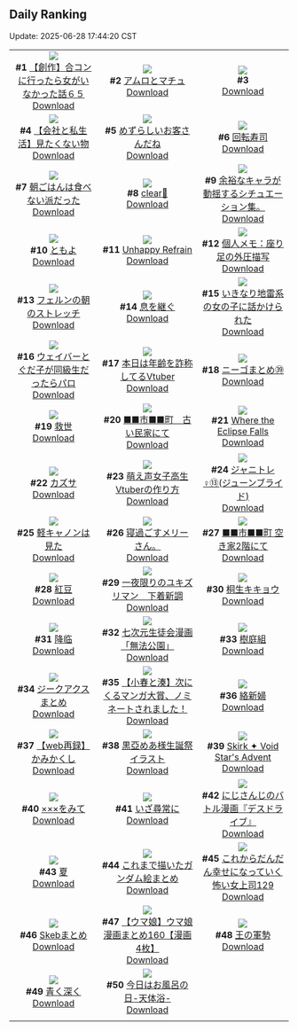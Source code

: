 ## Daily Ranking
Update: 2025-06-28 17:44:20 CST

|      |      |      |
| :----: | :----: | :----: |
| ![](https://i.pixiv.re/c/240x480/img-master/img/2025/06/27/00/40/32/132010747_p0_master1200.jpg)<br>**#1** [【創作】合コンに行ったら女がいなかった話６５](https://www.pixiv.net/artworks/132010747)<br>[Download](https://i.pixiv.re/img-original/img/2025/06/27/00/40/32/132010747_p0.png) | ![](https://i.pixiv.re/c/240x480/img-master/img/2025/06/26/00/00/04/131973943_p0_master1200.jpg)<br>**#2** [アムロとマチュ](https://www.pixiv.net/artworks/131973943)<br>[Download](https://i.pixiv.re/img-original/img/2025/06/26/00/00/04/131973943_p0.png) | ![](https://s.pximg.net/common/images/limit_unviewable_s.png)<br>**#3** [](https://www.pixiv.net/artworks/132022678)<br>[Download](https://s.pximg.net/common/images/limit_unviewable_s.png) |
| ![](https://i.pixiv.re/c/240x480/img-master/img/2025/06/27/12/00/14/132022240_p0_master1200.jpg)<br>**#4** [【会社と私生活】見たくない物](https://www.pixiv.net/artworks/132022240)<br>[Download](https://i.pixiv.re/img-original/img/2025/06/27/12/00/14/132022240_p0.jpg) | ![](https://i.pixiv.re/c/240x480/img-master/img/2025/06/27/07/30/02/132018020_p0_master1200.jpg)<br>**#5** [めずらしいお客さんだね](https://www.pixiv.net/artworks/132018020)<br>[Download](https://i.pixiv.re/img-original/img/2025/06/27/07/30/02/132018020_p0.jpg) | ![](https://i.pixiv.re/c/240x480/img-master/img/2025/06/26/20/30/02/132000055_p0_master1200.jpg)<br>**#6** [回転寿司](https://www.pixiv.net/artworks/132000055)<br>[Download](https://i.pixiv.re/img-original/img/2025/06/26/20/30/02/132000055_p0.png) |
| ![](https://i.pixiv.re/c/240x480/img-master/img/2025/06/26/17/00/04/131993280_p0_master1200.jpg)<br>**#7** [朝ごはんは食べない派だった](https://www.pixiv.net/artworks/131993280)<br>[Download](https://i.pixiv.re/img-original/img/2025/06/26/17/00/04/131993280_p0.jpg) | ![](https://i.pixiv.re/c/240x480/img-master/img/2025/06/26/00/34/01/131975792_p0_master1200.jpg)<br>**#8** [clear🤍](https://www.pixiv.net/artworks/131975792)<br>[Download](https://i.pixiv.re/img-original/img/2025/06/26/00/34/01/131975792_p0.jpg) | ![](https://i.pixiv.re/c/240x480/img-master/img/2025/06/26/19/56/55/131997990_p0_master1200.jpg)<br>**#9** [余裕なキャラが動揺するシチュエーション集。](https://www.pixiv.net/artworks/131997990)<br>[Download](https://i.pixiv.re/img-original/img/2025/06/26/19/56/55/131997990_p0.jpg) |
| ![](https://i.pixiv.re/c/240x480/img-master/img/2025/06/26/02/30/01/131978989_p0_master1200.jpg)<br>**#10** [ともよ](https://www.pixiv.net/artworks/131978989)<br>[Download](https://i.pixiv.re/img-original/img/2025/06/26/02/30/01/131978989_p0.jpg) | ![](https://i.pixiv.re/c/240x480/img-master/img/2025/06/27/19/49/35/132033764_p0_master1200.jpg)<br>**#11** [Unhappy Refrain](https://www.pixiv.net/artworks/132033764)<br>[Download](https://i.pixiv.re/img-original/img/2025/06/27/19/49/35/132033764_p0.jpg) | ![](https://i.pixiv.re/c/240x480/img-master/img/2025/06/26/06/00/06/131982040_p0_master1200.jpg)<br>**#12** [個人メモ：座り足の外圧描写](https://www.pixiv.net/artworks/131982040)<br>[Download](https://i.pixiv.re/img-original/img/2025/06/26/06/00/06/131982040_p0.jpg) |
| ![](https://i.pixiv.re/c/240x480/img-master/img/2025/06/26/00/00/20/131974080_p0_master1200.jpg)<br>**#13** [フェルンの朝のストレッチ](https://www.pixiv.net/artworks/131974080)<br>[Download](https://i.pixiv.re/img-original/img/2025/06/26/00/00/20/131974080_p0.png) | ![](https://i.pixiv.re/c/240x480/img-master/img/2025/06/27/00/02/44/132009237_p0_master1200.jpg)<br>**#14** [息を継ぐ](https://www.pixiv.net/artworks/132009237)<br>[Download](https://i.pixiv.re/img-original/img/2025/06/27/00/02/44/132009237_p0.png) | ![](https://i.pixiv.re/c/240x480/img-master/img/2025/06/27/17/00/16/132028270_p0_master1200.jpg)<br>**#15** [いきなり地雷系の女の子に話かけられた](https://www.pixiv.net/artworks/132028270)<br>[Download](https://i.pixiv.re/img-original/img/2025/06/27/17/00/16/132028270_p0.jpg) |
| ![](https://i.pixiv.re/c/240x480/img-master/img/2025/06/27/23/07/16/132042231_p0_master1200.jpg)<br>**#16** [ウェイバーとぐだ子が同級生だったらパロ](https://www.pixiv.net/artworks/132042231)<br>[Download](https://i.pixiv.re/img-original/img/2025/06/27/23/07/16/132042231_p0.jpg) | ![](https://i.pixiv.re/c/240x480/img-master/img/2025/06/26/21/03/16/132001472_p0_master1200.jpg)<br>**#17** [本日は年齢を詐称してるVtuber](https://www.pixiv.net/artworks/132001472)<br>[Download](https://i.pixiv.re/img-original/img/2025/06/26/21/03/16/132001472_p0.png) | ![](https://i.pixiv.re/c/240x480/img-master/img/2025/06/26/19/57/36/131998685_p0_master1200.jpg)<br>**#18** [ニーゴまとめ㊴](https://www.pixiv.net/artworks/131998685)<br>[Download](https://i.pixiv.re/img-original/img/2025/06/26/19/57/36/131998685_p0.jpg) |
| ![](https://i.pixiv.re/c/240x480/img-master/img/2025/06/26/12/21/58/131988184_p0_master1200.jpg)<br>**#19** [救世](https://www.pixiv.net/artworks/131988184)<br>[Download](https://i.pixiv.re/img-original/img/2025/06/26/12/21/58/131988184_p0.jpg) | ![](https://i.pixiv.re/c/240x480/img-master/img/2025/06/26/11/56/05/131987539_p0_master1200.jpg)<br>**#20** [■■市■■町　古い民家にて](https://www.pixiv.net/artworks/131987539)<br>[Download](https://i.pixiv.re/img-original/img/2025/06/26/11/56/05/131987539_p0.jpg) | ![](https://i.pixiv.re/c/240x480/img-master/img/2025/06/26/00/00/24/131974101_p0_master1200.jpg)<br>**#21** [Where the Eclipse Falls](https://www.pixiv.net/artworks/131974101)<br>[Download](https://i.pixiv.re/img-original/img/2025/06/26/00/00/24/131974101_p0.jpg) |
| ![](https://i.pixiv.re/c/240x480/img-master/img/2025/06/27/00/00/14/132008835_p0_master1200.jpg)<br>**#22** [カズサ](https://www.pixiv.net/artworks/132008835)<br>[Download](https://i.pixiv.re/img-original/img/2025/06/27/00/00/14/132008835_p0.jpg) | ![](https://i.pixiv.re/c/240x480/img-master/img/2025/06/27/21/12/21/132037392_p0_master1200.jpg)<br>**#23** [萌え声女子高生Vtuberの作り方](https://www.pixiv.net/artworks/132037392)<br>[Download](https://i.pixiv.re/img-original/img/2025/06/27/21/12/21/132037392_p0.jpg) | ![](https://i.pixiv.re/c/240x480/img-master/img/2025/06/26/20/28/07/131999982_p0_master1200.jpg)<br>**#24** [ジャニトレ♀⑬(ジューンブライド)](https://www.pixiv.net/artworks/131999982)<br>[Download](https://i.pixiv.re/img-original/img/2025/06/26/20/28/07/131999982_p0.jpg) |
| ![](https://i.pixiv.re/c/240x480/img-master/img/2025/06/26/12/56/04/131988784_p0_master1200.jpg)<br>**#25** [軽キャノンは見た](https://www.pixiv.net/artworks/131988784)<br>[Download](https://i.pixiv.re/img-original/img/2025/06/26/12/56/04/131988784_p0.jpg) | ![](https://i.pixiv.re/c/240x480/img-master/img/2025/06/26/19/49/50/131998288_p0_master1200.jpg)<br>**#26** [寝過ごすメリーさん。](https://www.pixiv.net/artworks/131998288)<br>[Download](https://i.pixiv.re/img-original/img/2025/06/26/19/49/50/131998288_p0.jpg) | ![](https://i.pixiv.re/c/240x480/img-master/img/2025/06/27/12/16/11/132022697_p0_master1200.jpg)<br>**#27** [■■市■■町 空き家2階にて](https://www.pixiv.net/artworks/132022697)<br>[Download](https://i.pixiv.re/img-original/img/2025/06/27/12/16/11/132022697_p0.jpg) |
| ![](https://i.pixiv.re/c/240x480/img-master/img/2025/06/27/00/00/09/132008793_p0_master1200.jpg)<br>**#28** [紅豆](https://www.pixiv.net/artworks/132008793)<br>[Download](https://i.pixiv.re/img-original/img/2025/06/27/00/00/09/132008793_p0.jpg) | ![](https://i.pixiv.re/c/240x480/img-master/img/2025/06/26/01/30/26/131977607_p0_master1200.jpg)<br>**#29** [一夜限りのユキズリマン　下着新調](https://www.pixiv.net/artworks/131977607)<br>[Download](https://i.pixiv.re/img-original/img/2025/06/26/01/30/26/131977607_p0.png) | ![](https://i.pixiv.re/c/240x480/img-master/img/2025/06/27/00/03/24/132009276_p0_master1200.jpg)<br>**#30** [桐生キキョウ](https://www.pixiv.net/artworks/132009276)<br>[Download](https://i.pixiv.re/img-original/img/2025/06/27/00/03/24/132009276_p0.jpg) |
| ![](https://i.pixiv.re/c/240x480/img-master/img/2025/06/26/00/00/05/131973950_p0_master1200.jpg)<br>**#31** [降临](https://www.pixiv.net/artworks/131973950)<br>[Download](https://i.pixiv.re/img-original/img/2025/06/26/00/00/05/131973950_p0.jpg) | ![](https://i.pixiv.re/c/240x480/img-master/img/2025/06/26/20/29/47/132000040_p0_master1200.jpg)<br>**#32** [七次元生徒会漫画「無法公園」](https://www.pixiv.net/artworks/132000040)<br>[Download](https://i.pixiv.re/img-original/img/2025/06/26/20/29/47/132000040_p0.jpg) | ![](https://i.pixiv.re/c/240x480/img-master/img/2025/06/26/00/00/06/131973960_p0_master1200.jpg)<br>**#33** [樹庭組](https://www.pixiv.net/artworks/131973960)<br>[Download](https://i.pixiv.re/img-original/img/2025/06/26/00/00/06/131973960_p0.png) |
| ![](https://i.pixiv.re/c/240x480/img-master/img/2025/06/26/22/41/10/132005603_p0_master1200.jpg)<br>**#34** [ジークアクスまとめ](https://www.pixiv.net/artworks/132005603)<br>[Download](https://i.pixiv.re/img-original/img/2025/06/26/22/41/10/132005603_p0.jpg) | ![](https://i.pixiv.re/c/240x480/img-master/img/2025/06/26/01/54/46/131978177_p0_master1200.jpg)<br>**#35** [【小春と湊】次にくるマンガ大賞、ノミネートされました！](https://www.pixiv.net/artworks/131978177)<br>[Download](https://i.pixiv.re/img-original/img/2025/06/26/01/54/46/131978177_p0.png) | ![](https://i.pixiv.re/c/240x480/img-master/img/2025/06/27/07/04/43/132017621_p0_master1200.jpg)<br>**#36** [絡新婦](https://www.pixiv.net/artworks/132017621)<br>[Download](https://i.pixiv.re/img-original/img/2025/06/27/07/04/43/132017621_p0.jpg) |
| ![](https://i.pixiv.re/c/240x480/img-master/img/2025/06/26/18/30/53/131995941_p0_master1200.jpg)<br>**#37** [【web再録】かみかくし](https://www.pixiv.net/artworks/131995941)<br>[Download](https://i.pixiv.re/img-original/img/2025/06/26/18/30/53/131995941_p0.png) | ![](https://i.pixiv.re/c/240x480/img-master/img/2025/06/26/20/46/54/132000702_p0_master1200.jpg)<br>**#38** [黒亞めあ様生誕祭イラスト](https://www.pixiv.net/artworks/132000702)<br>[Download](https://i.pixiv.re/img-original/img/2025/06/26/20/46/54/132000702_p0.jpg) | ![](https://i.pixiv.re/c/240x480/img-master/img/2025/06/27/18/24/43/132030895_p0_master1200.jpg)<br>**#39** [Skirk ✦  Void Star's Advent](https://www.pixiv.net/artworks/132030895)<br>[Download](https://i.pixiv.re/img-original/img/2025/06/27/18/24/43/132030895_p0.jpg) |
| ![](https://i.pixiv.re/c/240x480/img-master/img/2025/06/26/22/15/14/132004491_p0_master1200.jpg)<br>**#40** [×××をみて](https://www.pixiv.net/artworks/132004491)<br>[Download](https://i.pixiv.re/img-original/img/2025/06/26/22/15/14/132004491_p0.png) | ![](https://i.pixiv.re/c/240x480/img-master/img/2025/06/26/15/32/09/131991608_p0_master1200.jpg)<br>**#41** [いざ尋常に](https://www.pixiv.net/artworks/131991608)<br>[Download](https://i.pixiv.re/img-original/img/2025/06/26/15/32/09/131991608_p0.jpg) | ![](https://i.pixiv.re/c/240x480/img-master/img/2025/06/27/20/01/56/132034460_p0_master1200.jpg)<br>**#42** [にじさんじのバトル漫画『デスドライブ』](https://www.pixiv.net/artworks/132034460)<br>[Download](https://i.pixiv.re/img-original/img/2025/06/27/20/01/56/132034460_p0.jpg) |
| ![](https://i.pixiv.re/c/240x480/img-master/img/2025/06/27/00/30/02/132010308_p0_master1200.jpg)<br>**#43** [夏](https://www.pixiv.net/artworks/132010308)<br>[Download](https://i.pixiv.re/img-original/img/2025/06/27/00/30/02/132010308_p0.jpg) | ![](https://i.pixiv.re/c/240x480/img-master/img/2025/06/26/00/01/24/131974302_p0_master1200.jpg)<br>**#44** [これまで描いたガンダム絵まとめ](https://www.pixiv.net/artworks/131974302)<br>[Download](https://i.pixiv.re/img-original/img/2025/06/26/00/01/24/131974302_p0.jpg) | ![](https://i.pixiv.re/c/240x480/img-master/img/2025/06/26/17/07/09/131993512_p0_master1200.jpg)<br>**#45** [これからだんだん幸せになっていく怖い女上司129](https://www.pixiv.net/artworks/131993512)<br>[Download](https://i.pixiv.re/img-original/img/2025/06/26/17/07/09/131993512_p0.jpg) |
| ![](https://i.pixiv.re/c/240x480/img-master/img/2025/06/26/21/55/25/132003478_p0_master1200.jpg)<br>**#46** [Skebまとめ](https://www.pixiv.net/artworks/132003478)<br>[Download](https://i.pixiv.re/img-original/img/2025/06/26/21/55/25/132003478_p0.png) | ![](https://i.pixiv.re/c/240x480/img-master/img/2025/06/27/07/30/04/132018031_p0_master1200.jpg)<br>**#47** [【ウマ娘】ウマ娘漫画まとめ160【漫画4枚】](https://www.pixiv.net/artworks/132018031)<br>[Download](https://i.pixiv.re/img-original/img/2025/06/27/07/30/04/132018031_p0.jpg) | ![](https://i.pixiv.re/c/240x480/img-master/img/2025/06/26/00/02/48/131974448_p0_master1200.jpg)<br>**#48** [王の軍勢](https://www.pixiv.net/artworks/131974448)<br>[Download](https://i.pixiv.re/img-original/img/2025/06/26/00/02/48/131974448_p0.jpg) |
| ![](https://i.pixiv.re/c/240x480/img-master/img/2025/06/26/00/00/12/131974015_p0_master1200.jpg)<br>**#49** [青く深く](https://www.pixiv.net/artworks/131974015)<br>[Download](https://i.pixiv.re/img-original/img/2025/06/26/00/00/12/131974015_p0.jpg) | ![](https://i.pixiv.re/c/240x480/img-master/img/2025/06/26/20/40/39/132000477_p0_master1200.jpg)<br>**#50** [今日はお風呂の日-天体浴-](https://www.pixiv.net/artworks/132000477)<br>[Download](https://i.pixiv.re/img-original/img/2025/06/26/20/40/39/132000477_p0.jpg) |
|      |
